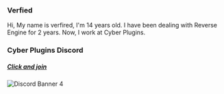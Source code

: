 ### Verfied

Hi, My name is verfired, I'm 14 years old. I have been dealing with Reverse Engine for 2 years. Now, I work at Cyber Plugins.

### Cyber Plugins Discord
##### [Click and join](https://discord.gg/RrhXed6CEV)
![Discord Banner 4](https://discordapp.com/api/guilds/785185212770287616/widget.png?style=banner4)
